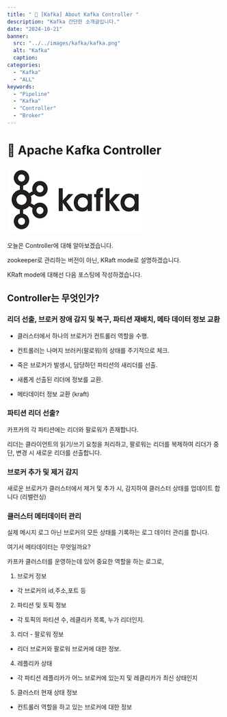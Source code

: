 ```yaml
---
title: " 🚀 [Kafka] About Kafka Controller "
description: "Kafka 간단한 소개글입니다."
date: "2024-10-21"
banner:
  src: "../../images/kafka/kafka.png"
  alt: "Kafka"
  caption:
categories:
  - "Kafka"
  - "ALL"
keywords:
  - "Pipeline"
  - "Kafka"
  - "Controller"
  - "Broker"
---
```

# 🚀 Apache Kafka Controller

![Kafka](https://raw.githubusercontent.com/jms0522/jms0522.github.io/main/content/images/kafka/kafka.png)

오늘은 Controller에 대해 알아보겠습니다.

zookeeper로 관리하는 버전이 아닌, KRaft mode로 설명하겠습니다.

KRaft mode에 대해선 다음 포스팅에 작성하겠습니다.

## Controller는 무엇인가?

### 리더 선출, 브로커 장애 감지 및 복구, 파티션 재배치, 메타 데이터 정보 교환

- 클러스터에서 하나의 브로커가 컨트롤러 역할을 수행.

- 컨트롤러는 나머지 브러커(팔로워)의 상태를 주기적으로 체크.

- 죽은 브로커가 발생시, 담당하던 파티션의 새리더를 선출.

- 새롭게 선출된 리더에 정보를 교환.

- 메타데이터 정보 교환 (kraft)


### 파티션 리더 선출?

카프카의 각 파티션에는 리더와 팔로워가 존재합니다.

리더는 클라이언트의 읽기/쓰기 요청을 처리하고, 팔로워는 리더를 복제하여 리더가 중단, 변경 시 새로운 리더를 선출합니다.

### 브로커 추가 및 제거 감지

새로운 브로커가 클러스터에서 제거 및 추가 시, 감지하여 클러스터 상태를 업데이트 합니다 (리밸런싱)

### 클러스터 메터데이터 관리

실제 메시지 로그 아닌 브로커의 모든 상태를 기록하는 로그 데이터 관리를 합니다.

여기서 메타데이터는 무엇일까요?

카프카 클러스터를 운영하는데 있어 중요한 역할을 하는 로그로,

1. 브로커 정보

- 각 브로커의 id,주소,포트 등

2. 파티션 및 토픽 정보

- 각 토픽의 파티션 수, 레클리카 목록, 누가 리더인지.

3. 리더 - 팔로워 정보

- 리더 브로커와 팔로워 브로커에 대한 정보.

4. 레플리카 상태

- 각 파티션 레플리카가 어느 브로커에 있는지 및 레클리카가 최신 상태인지

5. 클러스터 현재 상태 정보

- 컨트롤러 역할을 하고 있는 브로커에 대한 정보










